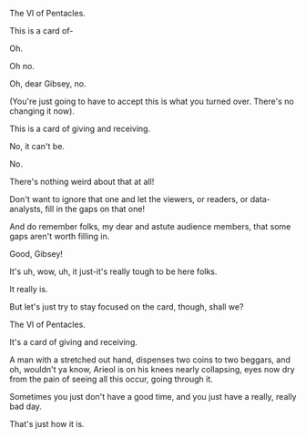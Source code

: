 The VI of Pentacles.

This is a card of-

Oh.

Oh no.

Oh, dear Gibsey, no.

(You're just going to have to accept this is what you turned over. There's no changing it now).

This is a card of giving and receiving.

No, it can't be.

No.

There's nothing weird about that at all!

Don't want to ignore that one and let the viewers, or readers, or data-analysts, fill in the gaps on that one!

And do remember folks, my dear and astute audience members, that some gaps aren't worth filling in.

Good, Gibsey!

It's uh, wow, uh, it just-it's really tough to be here folks.

It really is.

But let's just try to stay focused on the card, though, shall we?

The VI of Pentacles.

It's a card of giving and receiving.

A man with a stretched out hand, dispenses two coins to two beggars, and oh, wouldn't ya know, Arieol is on his knees nearly collapsing, eyes now dry from the pain of seeing all this occur, going through it.

Sometimes you just don't have a good time, and you just have a really, really bad day.

That's just how it is.